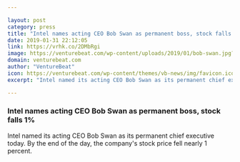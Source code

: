 ```yaml
---

layout: post
category: press
title: "Intel names acting CEO Bob Swan as permanent boss, stock falls 1%"
date: 2019-01-31 22:12:05
link: https://vrhk.co/2DMbRgi
image: https://venturebeat.com/wp-content/uploads/2019/01/bob-swan.jpg?w=1200&strip=all
domain: venturebeat.com
author: "VentureBeat"
icon: https://venturebeat.com/wp-content/themes/vb-news/img/favicon.ico
excerpt: "Intel named its acting CEO Bob Swan as its permanent chief executive today. By the end of the day, the company's stock price fell nearly 1 percent."

---
```


### Intel names acting CEO Bob Swan as permanent boss, stock falls 1%

Intel named its acting CEO Bob Swan as its permanent chief executive today. By the end of the day, the company's stock price fell nearly 1 percent.